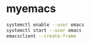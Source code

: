 # myemacs

``` zsh
systemctl enable --user emacs
systemctl start --user emacs
emacsclient --create-frame
```
